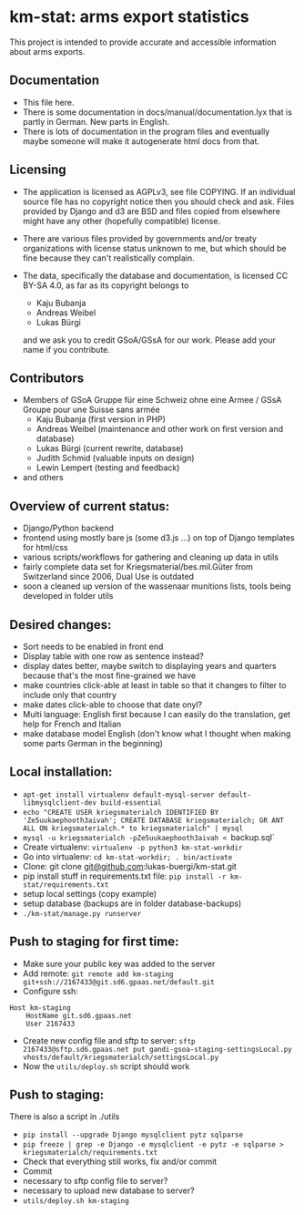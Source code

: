 km-stat: arms export statistics
===============================

This project is intended to provide accurate and accessible information
about arms exports.

## Documentation

* This file here.
* There is some documentation in docs/manual/documentation.lyx that is partly in German. New parts in English.
* There is lots of documentation in the program files and eventually maybe someone will make it autogenerate html docs from that.

## Licensing

* The application is licensed as AGPLv3, see file COPYING. If an individual
source file has no copyright notice then you should check and ask. Files
provided by Django and d3 are BSD and files copied from elsewhere might have
any other (hopefully compatible) license.
* There are various files provided by governments and/or treaty
organizations with license status unknown to me, but which should be
fine because they can't realistically complain.
* The data, specifically the database and documentation, is licensed
CC BY-SA 4.0, as far as its copyright belongs to
  * Kaju Bubanja
  * Andreas Weibel
  * Lukas Bürgi

  and we ask you to credit GSoA/GSsA for our work.
  Please add your name if you contribute.

## Contributors

* Members of GSoA Gruppe für eine Schweiz ohne eine Armee / GSsA Groupe pour une Suisse sans armée
  * Kaju Bubanja (first version in PHP)
  * Andreas Weibel (maintenance and other work on first version and database)
  * Lukas Bürgi (current rewrite, database)
  * Judith Schmid (valuable inputs on design)
  * Lewin Lempert (testing and feedback)
* and others

## Overview of current status:

* Django/Python backend
* frontend using mostly bare js (some d3.js ...) on top of Django templates for html/css
* various scripts/workflows for gathering and cleaning up data in utils
* fairly complete data set for Kriegsmaterial/bes.mil.Güter from Switzerland since 2006, Dual Use is outdated
* soon a cleaned up version of the wassenaar munitions lists, tools being developed in folder utils

## Desired changes:

* Sort needs to be enabled in front end
* Display table with one row as sentence instead?
* display dates better, maybe switch to displaying years and quarters because that's the most fine-grained we have
* make countries click-able at least in table so that it changes to filter to include only that country
* make dates click-able to choose that date onyl?
* Multi language: English first because I can easily do the translation, get help for French and Italian
* make database model English (don't know what I thought when making some parts German in the beginning)

## Local installation:

* `apt-get install virtualenv default-mysql-server default-libmysqlclient-dev build-essential`
* `echo "CREATE USER kriegsmaterialch IDENTIFIED BY 'Ze5uukaephooth3aivah'; CREATE DATABASE kriegsmaterialch; GR
ANT ALL ON kriegsmaterialch.* to kriegsmaterialch" | mysql`
* `mysql -u kriegsmaterialch -pZe5uukaephooth3aivah < `backup.sql`
* Create virtualenv: `virtualenv -p python3 km-stat-workdir`
* Go into virtualenv: `cd km-stat-workdir; . bin/activate`
* Clone: git clone git@github.com:lukas-buergi/km-stat.git
* pip install stuff in requirements.txt file: `pip install -r km-stat/requirements.txt`
* setup local settings (copy example)
* setup database (backups are in folder database-backups)
* `./km-stat/manage.py runserver`

## Push to staging for first time:

* Make sure your public key was added to the server
* Add remote: `git remote add km-staging git+ssh://2167433@git.sd6.gpaas.net/default.git`
* Configure ssh:
```
Host km-staging
    HostName git.sd6.gpaas.net
    User 2167433
```
* Create new config file and sftp to server: ```sftp 2167433@sftp.sd6.gpaas.net
put gandi-gsoa-staging-settingsLocal.py vhosts/default/kriegsmaterialch/settingsLocal.py```
* Now the `utils/deploy.sh` script should work

## Push to staging:

There is also a script in ./utils

* `pip install --upgrade Django mysqlclient pytz sqlparse`
* `pip freeze | grep -e Django -e mysqlclient -e pytz -e sqlparse > kriegsmaterialch/requirements.txt`
* Check that everything still works, fix and/or commit
* Commit
* necessary to sftp config file to server?
* necessary to upload new database to server?
* `utils/deploy.sh km-staging`



